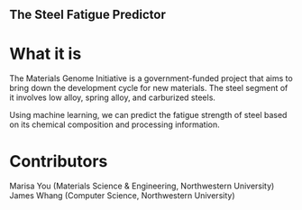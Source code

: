 ## The Steel Fatigue Predictor


# What it is
The Materials Genome Initiative is a government-funded project that aims to bring down the development cycle for new materials. The steel segment of it involves low alloy, spring alloy, and carburized steels.

Using machine learning, we can predict the fatigue strength of steel based on its chemical composition and processing information.

# Contributors
Marisa You (Materials Science & Engineering, Northwestern University)
James Whang (Computer Science, Northwestern University)
